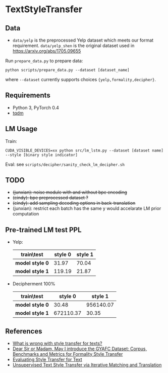 # TextStyleTransfer

## Data

* `data/yelp` is the preprocessed Yelp dataset which meets our format requirement. `data/yelp_shen` is the original dataset used in https://arxiv.org/abs/1705.09655

Run `prepare_data.py` to prepare data:

```shell
python scripts/prepare_data.py --dataset [dataset_name]
```
where `--dataset` currently supports choices `{yelp,formality,decipher}`.

## Requirements
* Python 3, PyTorch 0.4
* [tqdm](https://github.com/tqdm/tqdm)

## LM Usage
Train:
```shell
CUDA_VISIBLE_DEVICES=xx python src/lm_lstm.py --dataset [dataset name] --style [binary style indicator]
```

Eval: see `scripts/decipher/sanity_check_lm_decipher.sh`

## TODO

* ~~(junxian): noise module with and without bpe encoding~~
* ~~(cindy): bpe preprocessed dataset ?~~
* ~~(cindy): add sampling decoding options in back-translation~~
* (junxian): restrict each batch has the same y would accelarate LM prior computation


## Pre-trained LM test PPL
* Yelp:

  | train\test | style 0 | style 1 |
  | ----------- | ------- | ------- |
  | **model style 0** | 31.97   | 70.04   |
  | **model style 1** | 119.19  | 21.87   |

* Decipherment 100%

  | train\test | style 0 | style 1 |
  | ----------- | ------- | ------- |
  | **model style 0** | 30.48  | 956140.07  |
  | **model style 1** | 672110.37  | 30.35   |
  


## References
* [What is wrong with style transfer for texts?](https://arxiv.org/abs/1808.04365)
* [Dear Sir or Madam, May I introduce the GYAFC Dataset: Corpus, Benchmarks and Metrics for Formality Style Transfer](https://arxiv.org/abs/1803.06535)
* [Evaluating Style Transfer for Text](https://arxiv.org/pdf/1904.02295)
* [Unsupervised Text Style Transfer via Iterative Matching and Translation](https://arxiv.org/pdf/1901.11333)
